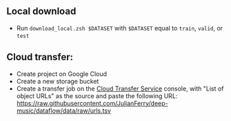 ## Local download
- Run `download_local.zsh $DATASET` with `$DATASET` equal to `train`, `valid`, or `test` 

## Cloud transfer:
- Create  project on Google Cloud
- Create a new storage bucket
- Create a transfer job on the [Cloud Transfer Service](https://console.cloud.google.com/transfer/cloud/) console, with "List of object URLs" as the source and paste the following URL: https://raw.githubusercontent.com/JulianFerry/deep-music/dataflow/data/raw/urls.tsv